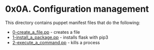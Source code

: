# 0x0A. Configuration management
This directory contains puppet manifest files that do the following:
- [0-create_a_file.pp](0-create_a_file.pp) - creates a file
- [1-install_a_package.pp](1-install_a_package.pp) - installs flask with pip3
- [2-execute_a_command.pp](2-execute_a_command.pp) - kills a process

